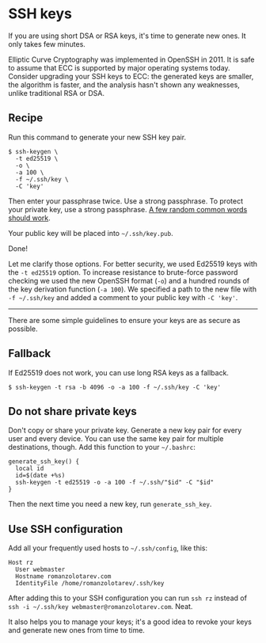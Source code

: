 # SSH keys

If you are using short DSA or RSA keys, it's time to generate new ones. It
only takes few minutes.

Elliptic Curve Cryptography was implemented in OpenSSH in 2011. It is safe
to assume that ECC is supported by major operating systems today. Consider
upgrading your SSH keys to ECC: the generated keys are smaller, the
algorithm is faster, and the analysis hasn't shown any weaknesses, unlike
traditional RSA or DSA.

## Recipe

Run this command to generate your new SSH key pair.

    $ ssh-keygen \
      -t ed25519 \
      -o \
      -a 100 \
      -f ~/.ssh/key \
      -C 'key'

Then enter your passphrase twice. Use a strong passphrase. To protect your
private key, use a strong passphrase. [A few random common words should
work](/diceware/).

Your public key will be placed into `~/.ssh/key.pub`.

Done!

Let me clarify those options. For better security, we used Ed25519 keys
with the `-t ed25519` option. To increase resistance to brute-force
password checking we used the new OpenSSH format (`-o`) and a hundred
rounds of the key derivation function (`-a 100`). We specified a path to
the new file with `-f ~/.ssh/key` and added a comment to your public key
with `-C 'key'`.

---

There are some simple guidelines to ensure your keys are as secure as
possible.

## Fallback

If Ed25519 does not work, you can use long RSA keys as a fallback.

    $ ssh-keygen -t rsa -b 4096 -o -a 100 -f ~/.ssh/key -C 'key'


## Do not share private keys

Don't copy or share your private key. Generate a new key pair for every
user and every device. You can use the same key pair for multiple
destinations, though. Add this function to your `~/.bashrc`:

    generate_ssh_key() {
      local id
      id=$(date +%s)
      ssh-keygen -t ed25519 -o -a 100 -f ~/.ssh/"$id" -C "$id"
    }

Then the next time you need a new key, run `generate_ssh_key`.

## Use SSH configuration

Add all your frequently used hosts to `~/.ssh/config`, like this:

    Host rz
      User webmaster
      Hostname romanzolotarev.com
      IdentityFile /home/romanzolotarev/.ssh/key

After adding this to your SSH configuration you can run `ssh rz` instead
of `ssh -i ~/.ssh/key webmaster@romanzolotarev.com`. Neat.

It also helps you to manage your keys; it's a good idea to revoke your
keys and generate new ones from time to time.
